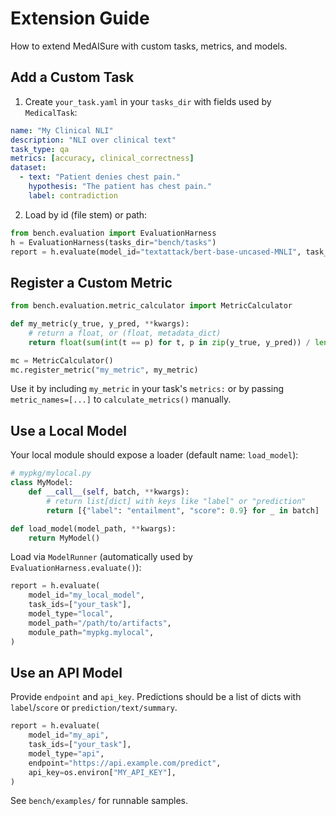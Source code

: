 # Extension Guide

How to extend MedAISure with custom tasks, metrics, and models.

## Add a Custom Task

1) Create `your_task.yaml` in your `tasks_dir` with fields used by `MedicalTask`:
```yaml
name: "My Clinical NLI"
description: "NLI over clinical text"
task_type: qa
metrics: [accuracy, clinical_correctness]
dataset:
  - text: "Patient denies chest pain."
    hypothesis: "The patient has chest pain."
    label: contradiction
```
2) Load by id (file stem) or path:
```python
from bench.evaluation import EvaluationHarness
h = EvaluationHarness(tasks_dir="bench/tasks")
report = h.evaluate(model_id="textattack/bert-base-uncased-MNLI", task_ids=["your_task"], model_type="huggingface")
```

## Register a Custom Metric

```python
from bench.evaluation.metric_calculator import MetricCalculator

def my_metric(y_true, y_pred, **kwargs):
    # return a float, or (float, metadata_dict)
    return float(sum(int(t == p) for t, p in zip(y_true, y_pred)) / len(y_true))

mc = MetricCalculator()
mc.register_metric("my_metric", my_metric)
```
Use it by including `my_metric` in your task's `metrics:` or by passing `metric_names=[...]` to `calculate_metrics()` manually.

## Use a Local Model

Your local module should expose a loader (default name: `load_model`):
```python
# mypkg/mylocal.py
class MyModel:
    def __call__(self, batch, **kwargs):
        # return list[dict] with keys like "label" or "prediction"
        return [{"label": "entailment", "score": 0.9} for _ in batch]

def load_model(model_path, **kwargs):
    return MyModel()
```
Load via `ModelRunner` (automatically used by `EvaluationHarness.evaluate()`):
```python
report = h.evaluate(
    model_id="my_local_model",
    task_ids=["your_task"],
    model_type="local",
    model_path="/path/to/artifacts",
    module_path="mypkg.mylocal",
)
```

## Use an API Model

Provide `endpoint` and `api_key`. Predictions should be a list of dicts with `label`/`score` or `prediction/text/summary`.
```python
report = h.evaluate(
    model_id="my_api",
    task_ids=["your_task"],
    model_type="api",
    endpoint="https://api.example.com/predict",
    api_key=os.environ["MY_API_KEY"],
)
```

See `bench/examples/` for runnable samples.
